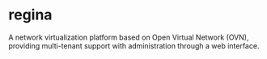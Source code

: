 # regina
A network virtualization platform based on Open Virtual Network (OVN), providing multi-tenant support with administration through a web interface.
